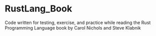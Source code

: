# RustLang_Book
Code written for testing, exercise, and practice while reading the Rust Programming Language book by Carol Nichols and Steve Klabnik
